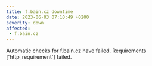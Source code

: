 ```yaml
---
title: f.bain.cz downtime
date: 2023-06-03 07:10:49 +0200
severity: down
affected:
 - f.bain.cz
---
```

Automatic checks for f.bain.cz have failed. Requirements ['http_requirement'] failed.

